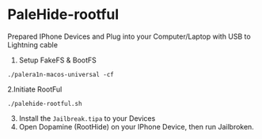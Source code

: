 # PaleHide-rootful

Prepared IPhone Devices and Plug into your Computer/Laptop with USB to Lightning cable

1. Setup FakeFS & BootFS
```
./palera1n-macos-universal -cf
```
2.Initiate RootFul
```
./palehide-rootful.sh
```
3. Install the `Jailbreak.tipa` to your Devices
5. Open Dopamine (RootHide) on your IPhone Device, then run Jailbroken.

